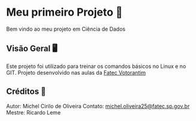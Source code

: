 # Meu primeiro Projeto 🚀
Bem vindo ao meu projeto em Ciência de Dados

## Visão Geral 🖥
Este projeto foi utilizado para treinar os comandos básicos no Linux
e no GIT.
Projeto desenvolvido nas aulas da 
[Fatec Votorantim](https://fatecvotorantim.cps.sp.gov.br/)

## Créditos 👨
Autor: Michel Cirilo de Oliveira
Contato: michel.oliveira25@fatec.sp.gov.br
Mestre: Ricardo Leme

